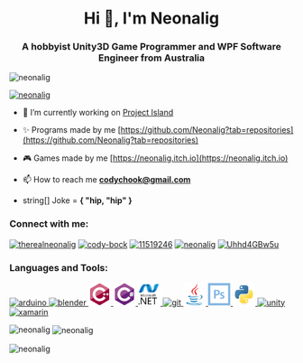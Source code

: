 <h1 align="center">Hi 👋, I'm Neonalig</h1>
<h3 align="center">A hobbyist Unity3D Game Programmer and WPF Software Engineer from Australia</h3>

<p align="left"> <img src="https://komarev.com/ghpvc/?username=neonalig&label=Profile%20views&color=0e75b6&style=flat" alt="neonalig" /> </p>

<p align="left"> <a href="https://github.com/ryo-ma/github-profile-trophy"><img src="https://github-profile-trophy.vercel.app/?username=neonalig" alt="neonalig" /></a> </p>

- 🔭 I’m currently working on [Project Island](https://projectisland.org/)

- ✨ Programs made by me [https://github.com/Neonalig?tab=repositories](https://github.com/Neonalig?tab=repositories)

- 🎮 Games made by me [https://neonalig.itch.io](https://neonalig.itch.io)

- 📫 How to reach me **codychook@gmail.com**

- string[] Joke = **{ "hip, "hip" }**

<h3 align="left">Connect with me:</h3>
<p align="left">
<a href="https://twitter.com/therealneonalig" target="blank"><img align="center" src="https://raw.githubusercontent.com/rahuldkjain/github-profile-readme-generator/master/src/images/icons/Social/twitter.svg" alt="therealneonalig" height="30" width="40" /></a>
<a href="https://linkedin.com/in/cody-bock" target="blank"><img align="center" src="https://raw.githubusercontent.com/rahuldkjain/github-profile-readme-generator/master/src/images/icons/Social/linked-in-alt.svg" alt="cody-bock" height="30" width="40" /></a>
<a href="https://stackoverflow.com/users/11519246" target="blank"><img align="center" src="https://raw.githubusercontent.com/rahuldkjain/github-profile-readme-generator/master/src/images/icons/Social/stack-overflow.svg" alt="11519246" height="30" width="40" /></a>
<a href="https://www.youtube.com/c/neonalig" target="blank"><img align="center" src="https://raw.githubusercontent.com/rahuldkjain/github-profile-readme-generator/master/src/images/icons/Social/youtube.svg" alt="neonalig" height="30" width="40" /></a>
<a href="https://discord.gg/Uhhd4GBw5u" target="blank"><img align="center" src="https://raw.githubusercontent.com/rahuldkjain/github-profile-readme-generator/master/src/images/icons/Social/discord.svg" alt="Uhhd4GBw5u" height="30" width="40" /></a>
</p>

<h3 align="left">Languages and Tools:</h3>
<p align="left"> <a href="https://www.arduino.cc/" target="_blank" rel="noreferrer"> <img src="https://cdn.worldvectorlogo.com/logos/arduino-1.svg" alt="arduino" width="40" height="40"/> </a> <a href="https://www.blender.org/" target="_blank" rel="noreferrer"> <img src="https://download.blender.org/branding/community/blender_community_badge_white.svg" alt="blender" width="40" height="40"/> </a> <a href="https://www.w3schools.com/cpp/" target="_blank" rel="noreferrer"> <img src="https://raw.githubusercontent.com/devicons/devicon/master/icons/cplusplus/cplusplus-original.svg" alt="cplusplus" width="40" height="40"/> </a> <a href="https://www.w3schools.com/cs/" target="_blank" rel="noreferrer"> <img src="https://raw.githubusercontent.com/devicons/devicon/master/icons/csharp/csharp-original.svg" alt="csharp" width="40" height="40"/> </a> <a href="https://dotnet.microsoft.com/" target="_blank" rel="noreferrer"> <img src="https://raw.githubusercontent.com/devicons/devicon/master/icons/dot-net/dot-net-original-wordmark.svg" alt="dotnet" width="40" height="40"/> </a> <a href="https://git-scm.com/" target="_blank" rel="noreferrer"> <img src="https://www.vectorlogo.zone/logos/git-scm/git-scm-icon.svg" alt="git" width="40" height="40"/> </a> <a href="https://www.java.com" target="_blank" rel="noreferrer"> <img src="https://raw.githubusercontent.com/devicons/devicon/master/icons/java/java-original.svg" alt="java" width="40" height="40"/> </a> <a href="https://www.photoshop.com/en" target="_blank" rel="noreferrer"> <img src="https://raw.githubusercontent.com/devicons/devicon/master/icons/photoshop/photoshop-line.svg" alt="photoshop" width="40" height="40"/> </a> <a href="https://www.python.org" target="_blank" rel="noreferrer"> <img src="https://raw.githubusercontent.com/devicons/devicon/master/icons/python/python-original.svg" alt="python" width="40" height="40"/> </a> <a href="https://unity.com/" target="_blank" rel="noreferrer"> <img src="https://www.vectorlogo.zone/logos/unity3d/unity3d-icon.svg" alt="unity" width="40" height="40"/> </a> <a href="https://dotnet.microsoft.com/apps/xamarin" target="_blank" rel="noreferrer"> <img src="https://raw.githubusercontent.com/detain/svg-logos/780f25886640cef088af994181646db2f6b1a3f8/svg/xamarin.svg" alt="xamarin" width="40" height="40"/> </a> </p>

<p><img align="left" src="https://github-readme-stats.vercel.app/api/top-langs?username=neonalig&show_icons=true&theme=dark&locale=en" alt="neonalig" /></p>

<p>&nbsp;<img align="center" src="https://github-readme-stats.vercel.app/api?username=neonalig&show_icons=true&theme=dark&locale=en" alt="neonalig" /></p>

<p><img align="center" src="https://github-readme-streak-stats.herokuapp.com/?user=neonalig&theme=dark" alt="neonalig" /></p>
